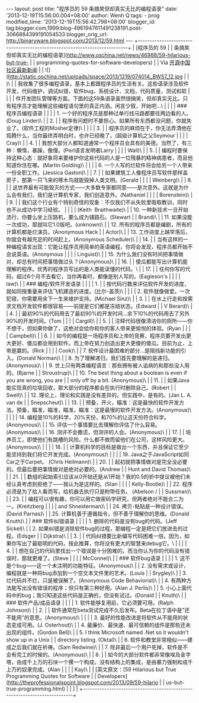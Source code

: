 --- layout: post title: "程序员的 59 条搞笑但却真实无比的编程语录" date:
'2013-12-19T15:56:00.004+08:00' author: Wenh Q tags: - prog
modified\_time: '2013-12-19T15:56:42.798+08:00' blogger\_id:
tag:blogger.com,1999:blog-4961947611491238191.post-3066884399191054533
blogger\_orig\_url: http://binaryware.blogspot.com/2013/12/59.html ---
+--------------------------------------------------------------------------+
| [程序员的 59                                                             |
| 条搞笑但却真实无比的编程语录](http://www.oschina.net/news/46988/59-hilarious-but-true- |
| programming-quotes-for-software-developers)                              |
| Via [开源中国社区最新新闻](http://www.oschina.net/?from=rss)             |
| ![](http://static.oschina.net/uploads/space/2013/1219/074014_BWS7_12.jpg |
| )\                                                                       |
| 我收集了很多编程语录，基本上都跟程序员的生活有关。这些语录涉及软件开发，代码维护，调试纠错，软件bug，系统设计、文档，代码质量，测试和软 |
|                                                                          |
| 件开发团队管理等方面。下面的这59条语录虽然很搞笑，但却真实无比。只有程序员才能理解这些编程语句里的真正内涵。闲言少叙，开始吧…\ |
|                                                                          |
| ### 程序员编程语录                                                       |
|                                                                          |
| 1. 一个好的程序员是那种过单行线马路都要往两边看的人。(Doug Linder)\      |
| 2.                                                                       |
| 程序有问题时不要担心。如果所有东西都没问题，你就失业了。(软件工程的Mosher定律)\ |
|                                                                          |
| 3.                                                                       |
| 程序员的麻烦在于，你无法弄清他在捣腾什么，当你最终弄明白时，也许已经晚了。(超级计算机之父Seymour |
|                                                                          |
| Cray)\                                                                   |
| 4.                                                                       |
| 我想大部分人都知道通常一个程序员会具有的美德。当然了，有三种：懒惰，暴躁，傲慢。(Perl语言发明者Larry |
|                                                                          |
| Wall)\                                                                   |
| 5.                                                                       |
| 编程时要保持这种心态：就好象将来要维护你这些代码的人是一位残暴的精神病患者，而且他知道你住在哪。(Martin Golding)\ |
|                                                                          |
| 6. 一个人写的烂软件将会给另一个人带来一份全职工作。(Jessica Gaston)\     |
| 7.                                                                       |
| 如果建筑工人像程序员写软件那样盖房子，那第一只飞来的啄木鸟就能毁掉人类文明。(Gerald |
|                                                                          |
| Weinberg)\                                                               |
| 8.                                                                       |
| 这世界最有可能毁灭的方式——大多数专家都同意——是次意外。这就是为什么会有我们，我们是计算机专家，我们创造意外。(Nathaniel |
|                                                                          |
| Borenstein)\                                                             |
| 9.                                                                       |
| 我们这个行业有个特别奇怪的现象：不仅我们不从失败里吸取教训，同时也不从成功中学习经验。 |
|                                                                          |
| (Keith  Braithwaite)\                                                    |
| 10. 一种新技术一旦开始流行，你要么坐上压路机，要么成为铺路石。(Stewart   |
| Brand)\                                                                  |
| 11. 如果没能一次成功，那就叫它1.0版吧。(unknown)\                        |
| 12. 所有的程序员都是编剧，所有的计算机都是烂演员。(Anonymous Hack        |
| Actor)\                                                                  |
| 13. 工作进度上越早落后，你就会有越充足的时间赶上。(Anonymous Scheduler)\ |
| 14.                                                                      |
| 当有这样的一种编程语言出现：它能让程序员用简单的英语编程，你将会发现，程序员都开始不会说英语。(Anonymous |
|                                                                          |
| Linguist)\                                                               |
| 15. 为什么我们没有时间把事情做对，却总有时间把事情做过头？(Anonymous)\   |
| 16.                                                                      |
| 傻瓜都能写出计算机能理解的程序。优秀的程序员写出的是人类能读懂的代码。\  |
| 17.                                                                      |
| 任何你写的代码，超过6个月不去看它，当你再看时，都像是别人写的。(Eagleson's |
|                                                                          |
| law)\                                                                    |
| ### 编程/软件开发语录                                                    |
|                                                                          |
| 1.                                                                       |
| 按代码行数来评估软件开发的进度，就如同按重量来评估飞机建造的进度。(比尔-盖茨)\ |
|                                                                          |
| 2. 软件就像做爱。一次犯错，你需要用余下一生来维护支持。(Michael Sinz)\   |
| 3.                                                                       |
| 在水上行走和按需求文档开发软件都很容易——前提是它们都是冻结状态。(Edward  |
| V Berard)\                                                               |
| 4.                                                                       |
| 最初90%的代码用去了最初90%的开发时间…余下10%的代码用去了另外90%的开发时间。(Tom |
|                                                                          |
| Cargill)\                                                                |
| 5.                                                                       |
| 注释代码很像清洁你的厕所——你不想干，但如果你做了，这绝对会给你和你的客人带来更愉悦的体验。(Ryan |
|                                                                          |
| Campbell)\                                                               |
| 6.                                                                       |
| 如今的编程是一场程序员和上帝的竞赛，程序员要开发出更大更好、傻瓜都会用到软件。而上帝在努力创造出更大更傻的傻瓜。目前为止，上帝是赢的。(Rick |
|                                                                          |
| Cook)\                                                                   |
| 7. 软件设计最困难的部分…是阻挡新功能的引入。(Donald Norman)\             |
| 8. 为了理解递归，我们首先要理解的是递归。(Anonymous)\                    |
| 9. 世上只有两类编程语言：那些拥有被人诟病的和那些没人用的。(Bjarne       |
| Stroustrup)\                                                             |
| 10. The best thing about a boolean is even if you are wrong, you are     |
| only off by a bit. (Anonymous)\                                          |
| 11.                                                                      |
| 如果Java能实现真的垃圾回收，那大部分的程序都会在执行时删除自己。(Robert  |
| Swell)\                                                                  |
| 12. 理论上，理论和实践是没有差异的。但实践中，是有的。(Jan L. A. van de  |
| Snepscheut)\                                                             |
| 13.                                                                      |
| 预备，开火，瞄准：这是最快的软件开发方法。预备，瞄准，瞄准，瞄准，瞄准：这是最慢的软件开发方法。(Anonymous)\ |
|                                                                          |
| 14. 编程是10%的科学，20%天份，和70%的让这天份符合科学。(Anonymous)\      |
| 15. 评估一个事情要比去理解你评估了什么容易。(Anonymous)\                 |
| 16. 测评不会撒谎，但测评的人会。(Anonymous)\                             |
| 17.                                                                      |
| 培养员工，即使他们有跳槽的风险。什么都不做而留他们在公司，这样风险更大。(Anonymous)\ |
|                                                                          |
| 18.                                                                      |
| 计算机科学的目标是做出一个东西，并且保证它至少能坚持到我们将它开发完成。(Anonymous)\ |
|                                                                          |
| 19. Java之于JavaScript如同Car之于Carpet。 (Chris Heilmann)\              |
| 20.                                                                      |
| 起初就把事情做对是完全没必要的。但最后要把事情做对是绝对必要的。(Andrew  |
| Hunt and David Thomas)\                                                  |
| 21.                                                                      |
| 数组的起始索引应该从0开始还是从1开始？我的0.5的折中提议被他们未经认真考虑到拒绝了——我认为是这样的。(Stan |
|                                                                          |
| Kelly-Bootle)\                                                           |
| 22. 程序必须是为了给人看而写，给机器去执行只是附带任务。 (Abelson /      |
| Sussman)\                                                                |
| 23.                                                                      |
| 编程可以很有趣，你可以用它做密码学研究，但两者绝对不能合二为一。(Kreitzberg |
|                                                                          |
| and Shneiderman)\                                                        |
| 24. 拷贝-粘贴是一种设计错误。(David Parnas)\                             |
| 25. 计算机善于遵循指令，但不善于理解你的思维。(Donald Knuth)\            |
| ### 软件纠错语录                                                         |
|                                                                          |
| 1. 删除的代码是没有bug的代码。(Jeff Sickel)\                             |
| 2. 如果纠错是消除软件bug的过程，那编程一定是把它们放进去的过程。(Edsger  |
| Dijkstra)\                                                               |
| 3.                                                                       |
| 代码纠错要比新编写代码困难一倍。因为，如果你写出了最聪明的代码，按此推算，你将没有更大的智慧来debug它。\ |
|                                                                          |
| 4.                                                                       |
| 想在自己的代码里找出一个错误是十分困难的。而当你认为你的代码没有错误时，那就更难了。(Steve |
|                                                                          |
| McConnel)\                                                               |
| ### 软件bug语录                                                          |
|                                                                          |
| 1. 这不是个bug——这一个未注明的功能特征。(Anonymous)\                     |
| 2. 没有需求或设计，编程就是一种将bug添加到一个空文本文件里的艺术。(Louis |
| Srygley)\                                                                |
| 3. 烂代码并不烂，只是被误解了。(Anonymous Code Behaviorist)\             |
| 4. 有两种方法能写出没有错误的程序；但只有第三种好用。(Alan J. Perlis)\   |
| 5. 小心上面代码中的bug；我只知道这些代码是正确的，但没有试过。(Donald    |
| Knuth)\                                                                  |
| ### 软件产品/成品语录                                                    |
|                                                                          |
| 1. 软件能够复用前，它必须要可用。(Ralph Johnson)\                        |
| 2.                                                                       |
| 软件通常在beta测试完成不久后发布。Beta在拉丁语中是"还不能用"的意思。(Anonymous)\ |
|                                                                          |
| 3. 最好的性能改进是将软件从不能用的状态变成可用。(J. Osterhout)\         |
| 4. 最廉价、最快速、最可信赖的组件是那些还未出现的组件。(Gordon Bell)\    |
| 5. I think Microsoft named .Net so it wouldn't show up in a Unix         |
| directory listing. (Oktal)\                                              |
| 6. 软件和教堂非常相似——建成之后我们就在祈祷。(Sam Redwine)\              |
| 7. 除非最后一个用户死掉，软件是不会有完工的时候的。(Anonymous)\          |
| 8.                                                                       |
| 如今的大部分软件都非常像埃及金字塔，由成千上万的石块一个摞一个构成，没有结构上的集成，是由暴力强制和成千上万的奴隶完成。(Alan |
|                                                                          |
| Kay)\                                                                    |
| [英文原文：[59 Hilarious but True Programming Quotes for Software        |
| Developers](http://theprofessionalspoint.blogspot.com/2013/09/59-hilario |
| us-but-true-programming.html)                                            |
| ]                                                                        |
+--------------------------------------------------------------------------+


